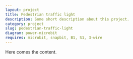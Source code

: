 ```yaml
---
layout: project
title: Pedestrian traffic light
description: Some short description about this project.
category: project
slug: pedestrian-traffic-light
diagram: power-microbit
requires: microbit, snapbit, B1, S1, 3-wire
---
```


Here comes the content.